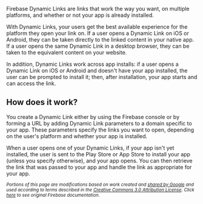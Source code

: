 Firebase Dynamic Links are links that work the way you want, on multiple platforms, and whether or not your app is already installed.

With Dynamic Links, your users get the best available experience for the platform they open your link on. If a user opens a Dynamic Link on iOS or Android, they can be taken directly to the linked content in your native app. If a user opens the same Dynamic Link in a desktop browser, they can be taken to the equivalent content on your website.

In addition, Dynamic Links work across app installs: if a user opens a Dynamic Link on iOS or Android and doesn't have your app installed, the user can be prompted to install it; then, after installation, your app starts and can access the link.

## How does it work?

You create a Dynamic Link either by using the Firebase console or by forming a URL by adding Dynamic Link parameters to a domain specific to your app. These parameters specify the links you want to open, depending on the user's platform and whether your app is installed.

When a user opens one of your Dynamic Links, if your app isn't yet installed, the user is sent to the Play Store or App Store to install your app (unless you specify otherwise), and your app opens. You can then retrieve the link that was passed to your app and handle the link as appropriate for your app.

<sub>_Portions of this page are modifications based on work created and [shared by Google](https://developers.google.com/readme/policies/) and used according to terms described in the [Creative Commons 3.0 Attribution License](http://creativecommons.org/licenses/by/3.0/). Click [here](https://firebase.google.com/docs/dynamic-links/) to see original Firebase documentation._</sub>